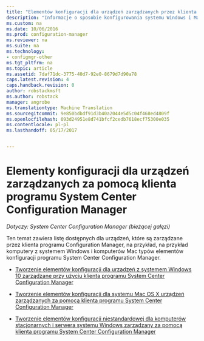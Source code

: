 ```yaml
---
title: "Elementów konfiguracji dla urządzeń zarządzanych przez klienta - programu Configuration Manager | Dokumentacja firmy Microsoft"
description: "Informacje o sposobie konfigurowania systemu Windows i Mac urządzeń, które są zarządzane przy użyciu klienta programu System Center Configuration Manager."
ms.custom: na
ms.date: 10/06/2016
ms.prod: configuration-manager
ms.reviewer: na
ms.suite: na
ms.technology:
- configmgr-other
ms.tgt_pltfrm: na
ms.topic: article
ms.assetid: 7daf71dc-3775-40d7-92e0-8679d7d90a78
caps.latest.revision: 4
caps.handback.revision: 0
author: robstackmsft
ms.author: robstack
manager: angrobe
ms.translationtype: Machine Translation
ms.sourcegitcommit: 9e850bdbdf91d3b40a2044e5d5c04f468ed4809f
ms.openlocfilehash: 093d24951e8d741bfcf2cedb7618ecf75300e035
ms.contentlocale: pl-pl
ms.lasthandoff: 05/17/2017


---
```

# <a name="configuration-items-for-devices-managed-with-the-system-center-configuration-manager-client"></a>Elementy konfiguracji dla urządzeń zarządzanych za pomocą klienta programu System Center Configuration Manager

*Dotyczy: System Center Configuration Manager (bieżącej gałęzi)*

Ten temat zawiera listę dostępnych dla urządzeń, które są zarządzane przez klienta programu Configuration Manager, na przykład, na przykład komputery z systemem Windows i komputerów Mac typów elementów konfiguracji programu System Center Configuration Manager.  

-   [Tworzenie elementów konfiguracji dla urządzeń z systemem Windows 10 zarządzane przy użyciu klienta programu System Center Configuration Manager](../../compliance/deploy-use/create-configuration-items-for-windows-10-devices-managed-with-the-client.md)  

-   [Tworzenie elementów konfiguracji dla systemu Mac OS X urządzeń zarządzanych za pomocą klienta programu System Center Configuration Manager](../../compliance/deploy-use/create-configuration-items-for-mac-os-x-devices-managed-with-the-client.md)  

-   [Tworzenie elementów konfiguracji niestandardowej dla komputerów stacjonarnych i serwera systemu Windows zarządzany za pomocą klienta programu System Center Configuration Manager](../../compliance/deploy-use/create-custom-configuration-items-for-windows-desktop-and-server-computers-managed-with-the-client.md)  

